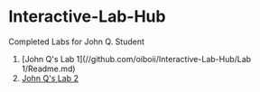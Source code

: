 # Interactive-Lab-Hub

Completed Labs for John Q. Student

1. [John Q's Lab 1](//github.com/oiboii/Interactive-Lab-Hub/Lab 1/Readme.md)
2. [John Q's Lab 2](//github.com/oiboii/Interactive-Lab-Hub)
